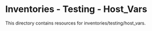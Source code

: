# Inventories - Testing - Host_Vars

This directory contains resources for inventories/testing/host_vars.
